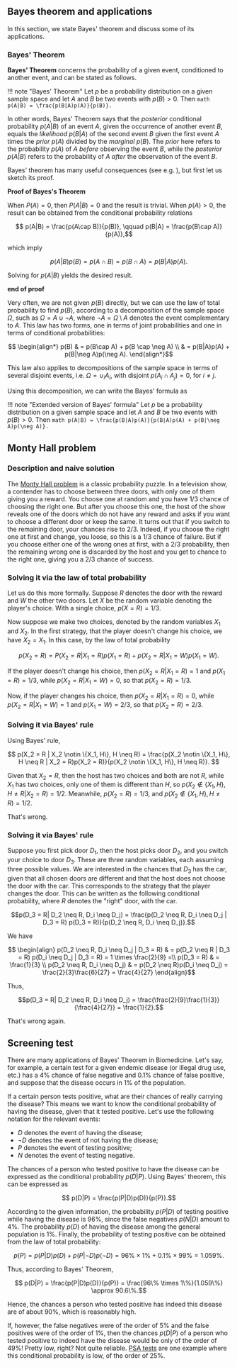 ## Bayes theorem and applications

In this section, we state Bayes' theorem and discuss some of its applications.

### Bayes' Theorem

**Bayes' Theorem** concerns the probability of a given event, conditioned to another event, and can be stated as follows.

!!! note "Bayes' Theorem"
    Let $p$ be a probability distribution on a given sample space and let $A$ and $B$ be two events with $p(B) > 0$. Then
    ```math
        p(A|B) = \frac{p(B|A)p(A)}{p(B)}.
    ```

In other words, Bayes' Theorem says that the *posterior* conditional probability $p(A|B)$ of an event $A$, given the occurrence of another event $B$, equals the *likelihood* $p(B|A)$ of the second event $B$ given the first event $A$ times the *prior* $p(A)$ divided by the *marginal* $p(B)$. The *prior* here refers to the probability $p(A)$ of $A$ *before* observing the event $B$, while the *posterior* $p(A|B)$ refers to the probability of $A$ *after* the observation of the event $B$.

Bayes' theorem has many useful consequences (see e.g. ), but first let us sketch its proof.

**Proof of Bayes's Theorem**

When $P(A) = 0$, then $P(A|B) = 0$ and the result is trivial. When $p(A) > 0$, the result can be obtained from the conditional probability relations
```math
    p(A|B) = \frac{p(A\cap B)}{p(B)}, \qquad p(B|A) = \frac{p(B\cap A)}{p(A)},
```
which imply
```math
    p(A|B)p(B) = p(A\cap B) = p(B\cap A) = p(B|A)p(A).
```
Solving for $p(A|B)$ yields the desired result.

**end of proof**

Very often, we are not given $p(B)$ directly, but we can use the law of total probability to find $p(B)$, according to a decomposition of the sample space $\Omega$, such as $\Omega = A \cup \neg A$, where $\neg A = \Omega \setminus A$ denotes the event complementary to $A$. This law has two forms, one in terms of joint probabilities and one in terms of conditional probabilities:

```math
    \begin{align*}
        p(B) & = p(B\cap A) + p(B \cap \neg A) \\
            & = p(B|A)p(A) + p(B|\neg A)p(\neg A).
    \end{align*}
```

This law also applies to decompositions of the sample space in terms of several disjoint events, i.e. $\Omega = \cup_i A_i$, with disjoint $p(A_i \cap A_j) = 0$, for $i\neq j$.

Using this decomposition, we can write the Bayes' formula as

!!! note "Extended version of Bayes' formula"
    Let $p$ be a probability distribution on a given sample space and let $A$ and $B$ be two events with $p(B) > 0$. Then
    ```math
        p(A|B) = \frac{p(B|A)p(A)}{p(B|A)p(A) + p(B|\neg A)p(\neg A)}.
    ```

## Monty Hall problem

### Description and naive solution

The [Monty Hall problem](https://en.wikipedia.org/wiki/Monty_Hall_problem) is a classic probability puzzle. In a television show, a contender has to choose between three doors, with only one of them giving you a reward. You choose one at random and you have 1/3 chance of choosing the right one. But after you choose this one, the host of the show reveals one of the doors which do not have any reward and asks if you want to choose a different door or keep the same. It turns out that if you switch to the remaining door, your chances rise to 2/3. Indeed, if you choose the right one at first and change, you loose, so this is a 1/3 chance of failure. But if you choose either one of the wrong ones at first, with a 2/3 probability, then the remaining wrong one is discarded by the host and you get to chance to the right one, giving you a 2/3 chance of success.

### Solving it via the law of total probability

Let us do this more formally. Suppose $R$ denotes the door with the reward and $W$ the other two doors. Let $X$ be the random variable denoting the player's choice. With a single choice, $p(X=R) = 1/3$.

Now suppose we make two choices, denoted by the random variables $X_1$ and $X_2$. In the first strategy, that the player doesn't change his choice, we have $X_2 = X_1$. In this case, by the law of total probability

```math
    p(X_2 = R) = P(X_2 = R|X_1 = R)p(X_1 = R) + p(X_2 = R|X_1 = W)p(X_1 = W).
```

If the player doesn't change his choice, then $p(X_2 = R|X_1 = R) = 1$ and $p(X_1 = R) = 1/3$, while $p(X_2 = R|X_1 = W) = 0$, so that $p(X_2 = R) = 1/3$.

Now, if the player changes his choice, then $p(X_2 = R|X_1 = R) = 0$, while $p(X_2 = R|X_1 = W) = 1$ and $p(X_1 = W) = 2/3$, so that $p(X_2 = R) = 2/3$.

### Solving it via Bayes' rule

Using Bayes' rule,

```math
    p(X_2 = R | X_2 \notin \{X_1, H\}, H \neq R) = \frac{p(X_2 \notin \{X_1, H\}, H \neq R | X_2 = R)p(X_2 = R)}{p(X_2 \notin \{X_1, H\}, H \neq R)}. 
```


Given that $X_2 = R$, then the host has two choices and both are not $R$, while $X_1$ has two choices, only one of them is different than $H$, so $p(X_2 \notin \{X_1, H\}, H \neq R | X_2 = R) = 1/2$. Meanwhile, $p(X_2 = R) = 1/3$, and $p(X_2 \notin \{X_1, H\}, H \neq R) = 1/2$.

That's wrong.

### Solving it via Bayes' rule

Suppose you first pick door $D_1$, then the host picks door $D_2$, and you switch your choice to door $D_3$. These are three random variables, each assuming three possible values. We are interested in the chances that $D_3$ has the car, given that all chosen doors are different and that the host does not choose the door with the car. This corresponds to the strategy that the player changes the door. This can be written as the following conditional probability, where $R$ denotes the "right" door, with the car.

```math
p(D_3 = R| D_2 \neq R, D_i \neq D_j) = \frac{p(D_2 \neq R, D_i \neq D_j | D_3 = R) p(D_3 = R)}{p(D_2 \neq R, D_i \neq D_j)}.
```

We have
```math
    \begin{align}
        p(D_2 \neq R, D_i \neq D_j | D_3 = R) & = p(D_2 \neq R | D_3 = R) p(D_i \neq D_j | D_3 = R) = 1 \times \frac{2}{9} =\\
        p(D_3 = R) & = \frac{1}{3} \\
        p(D_2 \neq R, D_i \neq D_j) & = p(D_2 \neq R)p(D_i \neq D_j) = \frac{2}{3}\frac{6}{27} = \frac{4}{27}
    \end{align}
```

Thus,

```math
p(D_3 = R| D_2 \neq R, D_i \neq D_j) = \frac{\frac{2}{9}\frac{1}{3}}{\frac{4}{27}} = \frac{1}{2}.
```

That's wrong again.

## Screening test

There are many applications of Bayes' Theorem in Biomedicine. Let's say, for example, a certain test for a given endemic disease (or illegal drug use, etc.) has a 4% chance of false negative and 0.1% chance of false positive, and suppose that the disease occurs in 1% of the population.

If a certain person tests positive, what are their chances of really carrying the disease? This means we want to know the conditional probability of having the disease, given that it tested positive. Let's use the following notation for the relevant events:

*  $D$ denotes the event of having the disease;
*  $\neg D$ denotes the event of not having the disease;
*  $P$ denotes the event of testing positive;
*  $N$ denotes the event of testing negative.

The chances of a person who tested positive to have the disease can be expressed as the conditional probability $p(D|P)$. Using Bayes' theorem, this can be expressed as

```math
    p(D|P) = \frac{p(P|D)p(D)}{p(P)}.
```

According to the given information, the probability $p(P|D)$ of testing positive while having the disease is 96%, since the false negatives $p(N|D)$ amount to 4%. The probability $p(D)$ of having the disease among the general population is 1%. Finally, the probability of testing positive can be obtained from the law of total probability:

```math
    p(P) = p(P|D)p(D) + p(P|\neg D)p(\neg D) = 96\% \times 1\% + 0.1\% \times 99\% = 1.059\%.
```

Thus, according to Bayes' Theorem,

```math
    p(D|P) = \frac{p(P|D)p(D)}{p(P)} = \frac{96\% \times 1\%}{1.059\%} \approx 90.6\%.
```

Hence, the chances a person who tested positive has indeed this disease are of about 90%, which is reasonably high.

If, however, the false negatives were of the order of 5% and the false positives were of the order of 1%, then the chances $p(D|P)$ of a person who tested positive to indeed have the disease would be only of the order of 49%! Pretty low, right? Not quite reliable. [PSA tests](https://www.cancer.gov/types/prostate/psa-fact-sheet) are one example where this conditional probability is low, of the order of 25%.

